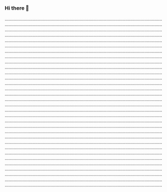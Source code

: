 ### Hi there 👋

................................................................................................................................................................................................................................................................................................................................................................................................................................................................................................................................................................................................................................................................................................................................................................................................................................................................................................................................................................................................................................................................................................................................................................................................................................................................................................................................................................................................................................................................................................................................................................................................................................................................................................................................................................................................................................................................................................................................................................................................................................................................................................................................................................................................................................................................................................................................................................................................................................................................................................................................................................................................................................................................................................................................................................................................................................................................................................................................................................................................................................................................................................................................................................................................................................................................................................................................................................................................................................................................................................................................................................................................................................................................................................................................................................................................................................................................................................................................................................................................................................................................................................................................